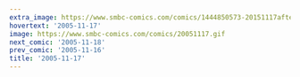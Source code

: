 ```yaml
---
extra_image: https://www.smbc-comics.com/comics/1444850573-20151117after.png
hovertext: '2005-11-17'
image: https://www.smbc-comics.com/comics/20051117.gif
next_comic: '2005-11-18'
prev_comic: '2005-11-16'
title: '2005-11-17'
---
```


